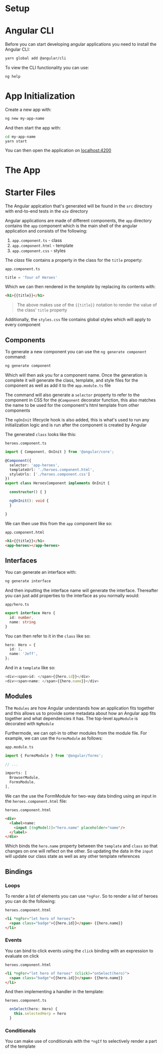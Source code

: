 # Setup 

# Angular CLI

Before you can start developing angular applications you need to install the Angular CLI:

```sh
yarn global add @angular/cli
```

To view the CLI functionality you can use:

```sh
ng help
``` 

# App Initialization

Create a new app with:

```sh
ng new my-app-name
```

And then start the app with:

```sh
cd my-app-name
yarn start
```

You can then open the application on [localhost:4200](http://localhost:4200)

# The App

# Starter Files

The Angular applcation that's generated will be found in the `src` directory with end-to-end tests in the `e2e` directory

Angular applications are made of different components, the `app` directory contains the `app` component which is the main shell of the angular application and consists of the following:

1. `app.component.ts` - class
2. `app.component.html` - template
3. `app.component.css` - styles

The _class_ file contains a property in the class for the `title` property:

`app.component.ts`

```ts
title = 'Tour of Heroes'
```

Which we can then rendered in the _template_ by replacing its contents with:

```html
<h1>{{title}}</h1>
```

> The above makes use of the `{{title}}` notation to render the value of the class' `title` property

Additionally, the `styles.css` file contains global styles which will apply to every component

## Components

To generate a new component you can use the `ng generate component` command:

```sh
ng generate component
```

Which will then ask you for a component name. Once the generation is complete it will generate the class, template, and style files for the component as well as add it to the `app.module.ts` file

The command will also generate a `selector` property to refer to the component in CSS for the `@Component` decorator function, this also matches the name to be used for the component's html template from other components

The `ngOnInit` lifecycle hook is also added, this is what's used to run any initialization logic and is run after the component is created by Angular

The generated `class` looks like this:

`heroes.component.ts`

```ts
import { Component, OnInit } from '@angular/core';

@Component({
  selector: 'app-heroes',
  templateUrl: './heroes.component.html',
  styleUrls: ['./heroes.component.css']
})
export class HeroesComponent implements OnInit {

  constructor() { }

  ngOnInit(): void {
  }

}
```

We can then use this from the `app` component like so:

`app.component.html`

```html
<h1>{{title}}</h1>
<app-heroes></app-heroes>
```

## Interfaces

You can generate an interface with:

```sh
ng generate interface
```

And then inputting the interface name will generate the interface. Thereafter you can just add properties to the interface as you normally would:

`app/hero.ts`

```ts
export interface Hero {
  id: number,
  name: string
}
```

You can then refer to it in the `class` like so:

```ts
hero: Hero = {
  id: 1,
  name: 'Jeff',
};
```

And in a `template` like so:

```ts
<div><span>id: </span>{{hero.id}}</div>
<div><span>name: </span>{{hero.name}}</div>
```

## Modules

The `Modules` are how Angular understands how an application fits together and this allows us to provide some metadata about how an Angular app fits together and what dependencies it has. The top-level `AppModule` is decorated with `NgModule`

Furthermode, we can opt-in to other modules from the module file. For example, we can use the `FormsModule` as follows:

`app.module.ts`

```ts
import { FormsModule } from '@angular/forms';

// ...

imports: [
  BrowserModule,
  FormsModule,
],
```

We can the use the FormModule for two-way data binding using an input in the `heroes.component.html` file:

`heroes.component.html`

```html
<div>
  <label>name:
    <input [(ngModel)]="hero.name" placeholder="name"/>
  </label>
</div>
```

Which binds the `hero.name` property between the `template` and `class` so that changes on one will reflect on the other. So updating the data in the `input` will update our class state as well as any other template references

## Bindings

### Loops

To render a list of elements you can use `*ngFor`. So to render a list of heroes you can do the following:

`heroes.component.html`

```html
<li *ngFor="let hero of heroes">
  <span class="badge">{{hero.id}}</span> {{hero.name}}
</li>
```

### Events

You can bind to click events using the `click` binding with an expression to evaluate on click

`heroes.component.html`

```html
<li *ngFor="let hero of heroes" (click)="onSelect(hero)">
  <span class="badge">{{hero.id}}</span> {{hero.name}}
</li>
```

And then implementing a handler in the template:

`heroes.component.ts`

```ts
  onSelect(hero: Hero) {
    this.selectedHerp = hero
  }
```

### Conditionals

You can make use of conditionals with the `*ngIf` to selectively render a part of the template  